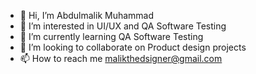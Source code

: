 - 👋 Hi, I’m Abdulmalik Muhammad
- 👀 I’m interested in UI/UX and QA Software Testing
- 🌱 I’m currently learning QA Software Testing
- 💞️ I’m looking to collaborate on Product design projects
- 📫 How to reach me malikthedsigner@gmail.com

<!---
malikthedsigner/malikthedsigner is a ✨ special ✨ repository because its `README.md` (this file) appears on your GitHub profile.
You can click the Preview link to take a look at your changes.
--->

